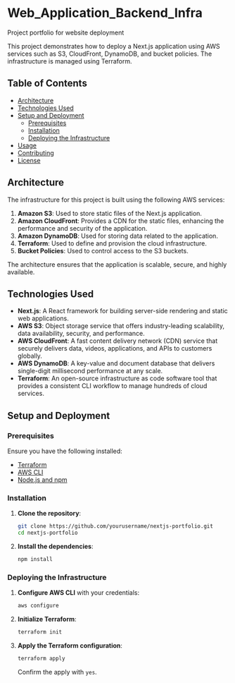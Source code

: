 # Web_Application_Backend_Infra
Project portfolio for website deployment

This project demonstrates how to deploy a Next.js application using AWS services such as S3, CloudFront, DynamoDB, and bucket policies. The infrastructure is managed using Terraform.

## Table of Contents
- [Architecture](#architecture)
- [Technologies Used](#technologies-used)
- [Setup and Deployment](#setup-and-deployment)
  - [Prerequisites](#prerequisites)
  - [Installation](#installation)
  - [Deploying the Infrastructure](#deploying-the-infrastructure)
- [Usage](#usage)
- [Contributing](#contributing)
- [License](#license)

## Architecture

The infrastructure for this project is built using the following AWS services:

1. **Amazon S3**: Used to store static files of the Next.js application.
2. **Amazon CloudFront**: Provides a CDN for the static files, enhancing the performance and security of the application.
3. **Amazon DynamoDB**: Used for storing data related to the application.
4. **Terraform**: Used to define and provision the cloud infrastructure.
5. **Bucket Policies**: Used to control access to the S3 buckets.

The architecture ensures that the application is scalable, secure, and highly available.

## Technologies Used

- **Next.js**: A React framework for building server-side rendering and static web applications.
- **AWS S3**: Object storage service that offers industry-leading scalability, data availability, security, and performance.
- **AWS CloudFront**: A fast content delivery network (CDN) service that securely delivers data, videos, applications, and APIs to customers globally.
- **AWS DynamoDB**: A key-value and document database that delivers single-digit millisecond performance at any scale.
- **Terraform**: An open-source infrastructure as code software tool that provides a consistent CLI workflow to manage hundreds of cloud services.

## Setup and Deployment

### Prerequisites

Ensure you have the following installed:

- [Terraform](https://www.terraform.io/downloads.html)
- [AWS CLI](https://aws.amazon.com/cli/)
- [Node.js and npm](https://nodejs.org/)

### Installation

1. **Clone the repository**:
    ```bash
    git clone https://github.com/yourusername/nextjs-portfolio.git
    cd nextjs-portfolio
    ```

2. **Install the dependencies**:
    ```bash
    npm install
    ```

### Deploying the Infrastructure

1. **Configure AWS CLI** with your credentials:
    ```bash
    aws configure
    ```

2. **Initialize Terraform**:
    ```bash
    terraform init
    ```

3. **Apply the Terraform configuration**:
    ```bash
    terraform apply
    ```

    Confirm the apply with `yes`.
